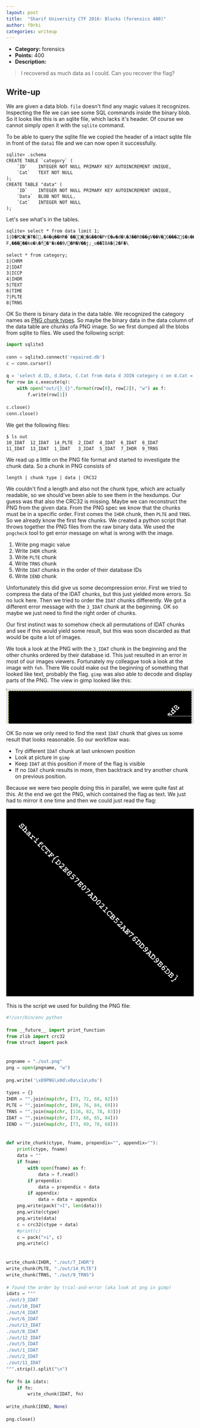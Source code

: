 ```yaml
---
layout: post
title:  "Sharif University CTF 2016: Blocks (forensics 400)"
author: f0rki
categories: writeup
---
```


* **Category:** forensics
* **Points:** 400
* **Description:**

> I recovered as much data as I could. Can you recover the flag?


## Write-up


We are given a data blob. `file` doesn't find any magic values it recognizes.
Inspecting the file we can see some SQL commands inside the binary blob. So it
looks like this is an sqlite file, which lacks it's header. Of course we cannot
simply open it with the `sqlite` command.

To be able to query the sqlite file we copied the header of a intact sqlite
file in front of the `data1` file and we can now open it successfully.

```
sqlite> .schema
CREATE TABLE `category` (
	`ID`	INTEGER NOT NULL PRIMARY KEY AUTOINCREMENT UNIQUE,
	`Cat`	TEXT NOT NULL
);
CREATE TABLE "data" (
	`ID`	INTEGER NOT NULL PRIMARY KEY AUTOINCREMENT UNIQUE,
	`Data`	BLOB NOT NULL,
	`Cat`	INTEGER NOT NULL
);
```

Let's see what's in the tables.

```
sqlite> select * from data limit 1;
1|D�M2��T�[,�4�q��HR�`����&��0�PrE�w�d�\�J��R8��gV��V�G���2$�s���@��������3�ae�g�+ª~�{_�;C���u���YD�&DrH҇H�� F,�����ke�\�f�"�s��9/�M�V��j;_u��Ί8A�|2�F�\

select * from category;
1|CHRM
2|IDAT
3|ICCP
4|IHDR
5|TEXT
6|TIME
7|PLTE
8|TRNS
```

OK So there is binary data in the data table. We recognized the category names
as [PNG chunk types](https://www.w3.org/TR/PNG/#4Concepts.FormatTypes). So
maybe the binary data in the data column of the data table are chunks ofa PNG
image. So we first dumped all the blobs from sqlite to files. We used the
following script:

```python
import sqlite3

conn = sqlite3.connect('repaired.db')
c = conn.cursor()

q = 'select d.ID, d.Data, C.Cat from data d JOIN category c on d.Cat = c.ID;'
for row in c.execute(q):
    with open("out/{}_{}".format(row[0], row[2]), "w") as f:
        f.write(row[1])

c.close()
conn.close()
```

We get the following files:

```
$ ls out
10_IDAT  12_IDAT  14_PLTE  2_IDAT  4_IDAT  6_IDAT  8_IDAT
11_IDAT  13_IDAT  1_IDAT   3_IDAT  5_IDAT  7_IHDR  9_TRNS
```

We read up a little on the PNG file format and started to investigate the chunk
data. So a chunk in PNG consists of

```
length | chunk type | data | CRC32
```

We couldn't find a length and also not the chunk type, which are actually
readable, so we should've been able to see them in the hexdumps. Our guess was
that also the CRC32 is missing. Maybe we can reconstruct the PNG from the given
data. From the PNG spec we know that the chunks must be in a specific order.
First comes the `IHDR` chunk, then `PLTE` and `TRNS`. So we already know the
first few chunks. We created a python script that throws together the PNG files
from the raw binary data. We used the `pngcheck` tool to get error message on
what is wrong with the image.

 1. Write png magic value
 2. Write `IHDR` chunk
 3. Write `PLTE` chunk
 4. Write `TRNS` chunk
 5. Write `IDAT` chunks in the order of their database IDs
 6. Write `IEND` chunk


Unfortunately this did give us some decompression error. First we tried to
compress the data of the IDAT chunks, but this just yielded more errors. So no
luck here. Then we tried to order the `IDAT` chunks differently. We got a
different error message with the `3_IDAT` chunk at the beginning. OK so maybe
we just need to find the right order of chunks.

Our first instinct was to somehow check all permutations of IDAT chunks and see
if this would yield some result, but this was soon discarded as that would be
quite a lot of images.

We took a look at the PNG with the `3_IDAT` chunk in the beginning and the
other chunks ordered by their database id. This just resulted in an error in
most of our images viewers. Fortunately my colleague took a look at the image
with `feh`. There We could make out the beginning of something that looked like
text, probably the flag. `gimp` was also able to decode and display parts of
the PNG. The view in gimp looked like this:

![](../images/posts/2016-02-07-sharifctf2016-blocks_1.png "")

OK So now we only need to find the next `IDAT` chunk that gives us some result
that looks reasonable. So our workflow was:

 - Try different `IDAT` chunk at last unknown position
 - Look at picture in `gimp`
 - Keep `IDAT` at this position if more of the flag is visible
 - If no `IDAT` chunk results in more, then backtrack and try another chunk on
   previous position.

Because we were two people doing this in parallel, we were quite fast at this.
At the end we got the PNG, which contained the flag as text. We just had to
mirror it one time and then we could just read the flag:

![](../images/posts/2016-02-07-sharifctf2016-blocks_2.png "")


This is the script we used for building the PNG file:

```python
#!/usr/bin/env python

from __future__ import print_function
from zlib import crc32
from struct import pack


pngname = "./out.png"
png = open(pngname, "w")

png.write('\x89PNG\x0d\x0a\x1a\x0a')

types = {}
IHDR = "".join(map(chr, [73, 72, 68, 82]))
PLTE = "".join(map(chr, [80, 76, 84, 69]))
TRNS = "".join(map(chr, [116, 82, 78, 83]))
IDAT = "".join(map(chr, [73, 68, 65, 84]))
IEND = "".join(map(chr, [73, 69, 78, 68]))


def write_chunk(ctype, fname, prependix="", appendix=""):
    print(ctype, fname)
    data = ""
    if fname:
        with open(fname) as f:
            data = f.read()
        if prependix:
            data = prependix + data
        if appendix:
            data = data + appendix
    png.write(pack(">I", len(data)))
    png.write(ctype)
    png.write(data)
    c = crc32(ctype + data)
    #print(c)
    c = pack(">i", c)
    png.write(c)


write_chunk(IHDR, "./out/7_IHDR")
write_chunk(PLTE, "./out/14_PLTE")
write_chunk(TRNS, "./out/9_TRNS")

# found the order by trial-and-error (aka look at png in gimp)
idats = """
./out/3_IDAT
./out/10_IDAT
./out/4_IDAT
./out/6_IDAT
./out/13_IDAT
./out/8_IDAT
./out/12_IDAT
./out/5_IDAT
./out/1_IDAT
./out/2_IDAT
./out/11_IDAT
""".strip().split("\n")

for fn in idats:
    if fn:
        write_chunk(IDAT, fn)

write_chunk(IEND, None)

png.close()
```
